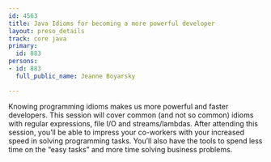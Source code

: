 ```yaml
---
id: 4563
title: Java Idioms for becoming a more powerful developer
layout: preso_details
track: core java
primary:
  id: 883
persons:
- id: 883
  full_public_name: Jeanne Boyarsky

---
```

Knowing programming idioms makes us more powerful and faster developers. This session will cover common (and not so common) idioms with regular expressions, file I/O and streams/lambdas. After attending this session, you’ll be able to impress your co-workers with your increased speed in solving programming tasks. You’ll also have the tools to spend less time on the “easy tasks” and more time solving business problems.